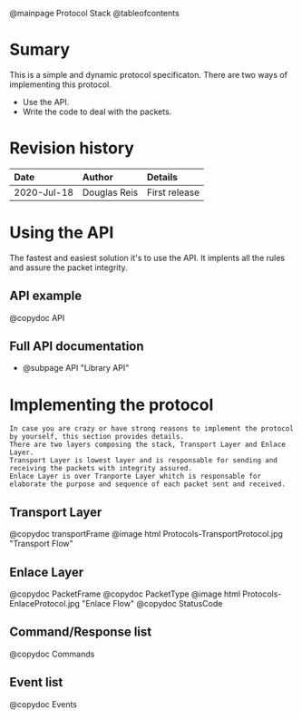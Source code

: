 @mainpage Protocol Stack
@tableofcontents

# Sumary
This is a simple and dynamic protocol specificaton.
There are two ways of implementing this protocol.
 - Use the API.
 - Write the code to deal with the packets.


# Revision history
|Date             |Author             |Details                                                                             |
|:--              |:--                |:--                                                                                 |
|2020-Jul-18      |Douglas Reis       |First release                                                                       |

# Using the API
 The fastest and easiest solution it's to use the API. It implents all the rules and assure the packet integrity.
 ## API example
 @copydoc API
 ## Full API documentation
 - @subpage API "Library API"

# Implementing the protocol
    In case you are crazy or have strong reasons to implement the protocol by yourself, this section provides details.
    There are two layers composing the stack, Transport Layer and Enlace Layer.
    Transport Layer is lowest layer and is responsable for sending and receiving the packets with integrity assured.
    Enlace Layer is over Tranporte Layer whitch is responsable for elaborate the purpose and sequence of each packet sent and received.

## Transport Layer
   @copydoc transportFrame
   @image html Protocols-TransportProtocol.jpg "Transport Flow"

## Enlace Layer
   @copydoc PacketFrame
   @copydoc PacketType
   @image html Protocols-EnlaceProtocol.jpg "Enlace Flow"
   @copydoc StatusCode

## Command/Response list   
   @copydoc Commands

## Event list
   @copydoc Events
